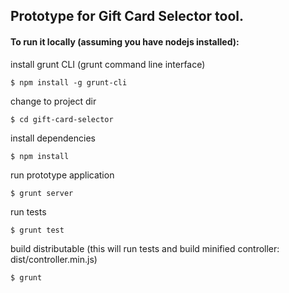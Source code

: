 ## Prototype for Gift Card Selector tool.

#### To run it locally (assuming you have nodejs installed):

install grunt CLI (grunt command line interface)

```
$ npm install -g grunt-cli
```

change to project dir

```
$ cd gift-card-selector
```

install dependencies

```
$ npm install
```

run prototype application

```
$ grunt server
```

run tests

```
$ grunt test
```

build distributable (this will run tests and build minified controller: dist/controller.min.js)

```
$ grunt
```
